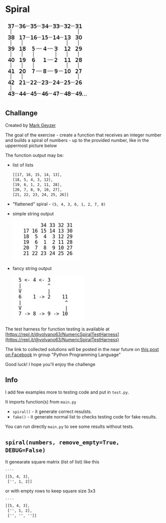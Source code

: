 

# Spiral 

![#1](images/big_spiral.jpg?raw=true)   

## Challange 

Created by [Mark Geyzer](https://www.facebook.com/Mark.Geyzer)

The goal of the exercise - create a function that receives an integer number and builds a spiral of numbers - up to the provided number, like in the uppermost picture below

The function output may be:

- list of lists

    ````
    [[17, 16, 15, 14, 13],
    [18, 5, 4, 3, 12],
    [19, 6, 1, 2, 11, 28],
    [20, 7, 8, 9, 10, 27],
    [21, 22, 23, 24, 25, 26]]

- "flattened" spiral - `(5, 4, 3, 6, 1, 2, 7, 8)`

- simple string output

    ![#1](images/right_image.jpg?raw=true)   

- fancy string output

    ![#1](images/left_image.jpg?raw=true)   

The test harness for function testing is available at [https://repl.it/@volvano63/NumericSpiralTestHarness](https://repl.it/@volvano63/NumericSpiralTestHarness)

The link to collected solutions will be posted in the near future on [this post on Facebook](https://www.facebook.com/groups/python.programmers/permalink/2260989837252153/) in group "Python Programming Language" 

Good luck! I hope you'll enjoy the challenge

## Info

I add few examples more to testing code and put in `test.py`.

It imports function(s) from `main.py` 

- `spiral()` - it generate correct resulsts. 
- `fake()` - it generate normal list to checks testing code for fake results.

You can run directly `main.py` to see some results without tests.

## `spiral(numbers, remove_empty=True, DEBUG=False)`

It genearate square matrix (list of list) like this

    ````
    [[5, 4, 3],
     ['', 1, 2]] 


or with empty rows to keep square size 3x3

    ````
    [[5, 4, 3],
     ['', 1, 2],
     ['', '', '']]
